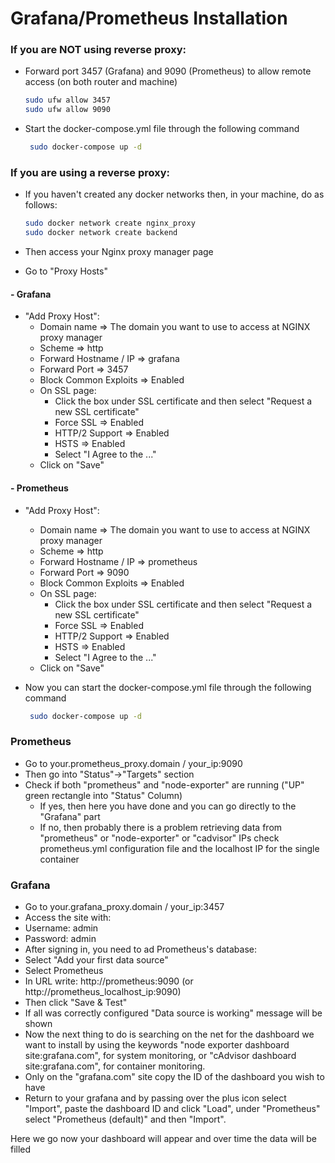 # Grafana/Prometheus Installation

### If you are NOT using reverse proxy:
- Forward port 3457 (Grafana) and 9090 (Prometheus) to allow remote access (on both router and machine)

    ```sh
    sudo ufw allow 3457
    sudo ufw allow 9090
    ```
    
 - Start the docker-compose.yml file through the following command

   ```sh
    sudo docker-compose up -d
    ```

   
### If you are using a reverse proxy:
- If you haven't created any docker networks then, in your machine, do as follows:

  ```sh
  sudo docker network create nginx_proxy
  sudo docker network create backend
  ``` 
  
- Then access your Nginx proxy manager page
- Go to "Proxy Hosts"

#### - Grafana
- "Add Proxy Host":
  - Domain name => The domain you want to use to access at NGINX proxy manager
  - Scheme => http
  - Forward Hostname / IP => grafana
  - Forward Port => 3457
  - Block Common Exploits => Enabled
  - On SSL page:
    - Click the box under SSL certificate and then select "Request a new SSL certificate"
    - Force SSL => Enabled
    - HTTP/2 Support => Enabled
    - HSTS => Enabled
    - Select "I Agree to the ..."
  - Click on "Save"
#### - Prometheus
  - "Add Proxy Host":
    - Domain name => The domain you want to use to access at NGINX proxy manager
    - Scheme => http
    - Forward Hostname / IP => prometheus
    - Forward Port => 9090
    - Block Common Exploits => Enabled
    - On SSL page:
      - Click the box under SSL certificate and then select "Request a new SSL certificate"
      - Force SSL => Enabled
      - HTTP/2 Support => Enabled
      - HSTS => Enabled
      - Select "I Agree to the ..."
    - Click on "Save"
        
 - Now you can start the docker-compose.yml file through the following command

   ```sh
    sudo docker-compose up -d
    ```
    
 ### Prometheus
 
- Go to your.prometheus_proxy.domain / your_ip:9090
- Then go into "Status"->"Targets" section
- Check if both "prometheus" and "node-exporter" are running ("UP" green rectangle into "Status" Column)
  - If yes, then here you have done and you can go directly to the "Grafana" part
  - If no, then probably there is a problem retrieving data from "prometheus" or "node-exporter" or "cadvisor" IPs check prometheus.yml 
    configuration file and the localhost IP for the single container
  
 ### Grafana
 
 - Go to your.grafana_proxy.domain / your_ip:3457
 - Access the site with:
  - Username: admin
  - Password: admin
 - After signing in, you need to ad Prometheus's database:
  - Select "Add your first data source"
  - Select Prometheus
  - In URL write: http://prometheus:9090 (or http://prometheus_localhost_ip:9090)
  - Then click "Save & Test"
  - If all was correctly configured "Data source is working" message will be shown
 - Now the next thing to do is searching on the net for the dashboard we want to install by using the keywords "node exporter dashboard site:grafana.com", for system monitoring, or "cAdvisor dashboard site:grafana.com", for container monitoring.
 - Only on the "grafana.com" site copy the ID of the dashboard you wish to have
 - Return to your grafana and by passing over the plus icon select "Import", paste the dashboard ID and click "Load",
    under "Prometheus" select "Prometheus (default)" and then "Import".
    
Here we go now your dashboard will appear and over time the data will be filled
